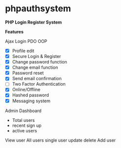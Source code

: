 # phpauthsystem

**PHP Login Register System**

**Features**

Ajax Login 
PDO OOP 

 - [x] Profile edit
 - [x] Secure Login & Register 
 - [x] Change password function 
 - [x] Change email function 
 - [x] Password reset
 - [x] Send email confirmation
 - [ ] Two Factor Authentication
 - [x] Online/Offline
 - [x] Hashed password
 - [x] Messaging system 

Admin
Dashboard

 - Total users  
 - recent sign up  
 - active users

View user
 All users
 single user
 update
 delete
Add user


